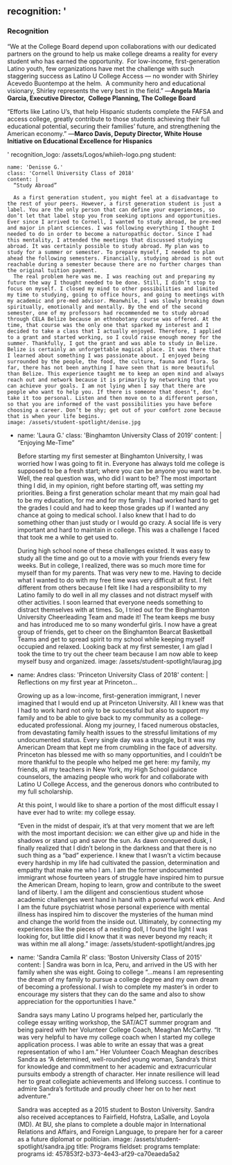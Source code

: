recognition: '<h3>Recognition</h3><p>“We at the College Board depend upon collaborations with our dedicated partners on the ground to help us make college dreams a reality for every student who has earned the opportunity.&nbsp; For low-income, first-generation Latino youth, few organizations have met the challenge with such staggering success as Latino U College Access — no wonder with Shirley Acevedo Buontempo at the helm.&nbsp; A community hero and educational visionary, Shirley represents the very best in the field.” —<strong>Angela Maria Garcia, Executive Director, &nbsp;College Planning, The College Board&nbsp; &nbsp; &nbsp; &nbsp; &nbsp;&nbsp;</strong></p><p>“Efforts like Latino U’s, that help Hispanic students complete the FAFSA and access college, greatly contribute to those students achieving their full educational potential, securing their families’ future, and strengthening the American economy.” —<strong>Marco Davis, Deputy Director, White House Initiative on Educational Excellence for Hispanics</strong></p>'
recognition_logo: /assets/Logos/whiieh-logo.png
student:
  -
    name: 'Denisse G.'
    class: 'Cornell University Class of 2018'
    content: |
      “Study Abroad”
      
      As a first generation student, you might feel at a disadvantage to the rest of your peers. However, a first generation student is just a label. You are the only person that can define your experiences, so don’t let that label stop you from seeking options and opportunities. Ever since I arrived to Cornell, I wanted to study abroad, be pre-med and major in plant sciences. I was following everything I thought I needed to do in order to become a naturopathic doctor. Since I had this mentality, I attended the meetings that discussed studying abroad. It was certainly possible to study abroad. My plan was to study for a summer or semester. To prepare myself, I needed to plan ahead the following semesters. Financially, studying abroad is not out reachable during a semester because there are no further charges than the original tuition payment.
      The real problem here was me. I was reaching out and preparing my future the way I thought needed to be done. Still, I didn’t stop to focus on myself. I closed my mind to other possibilities and limited my time to studying, going to office hours, and going to meetings with my academic and pre-med advisor. Meanwhile, I was slowly breaking down spiritually, emotionally and mentally. By the end of the second semester, one of my professors had recommended me to study abroad through CELA Belize because an ethnobotany course was offered. At the time, that course was the only one that sparked my interest and I decided to take a class that I actually enjoyed. Therefore, I applied to a grant and started working, so I could raise enough money for the summer. Thankfully, I got the grant and was able to study in Belize. Belize is certainly an unforgettable magical place. It was there that I learned about something I was passionate about. I enjoyed being surrounded by the people, the food, the culture, fauna and flora. So far, there has not been anything I have seen that is more beautiful than Belize. This experience taught me to keep an open mind and always reach out and network because it is primarily by networking that you can achieve your goals. I am not lying when I say that there are people who want to help you. If there is someone that doesn’t, don’t take it too personal. Listen and then move on to a different person, so that you are informed of the vast possibilities you have before choosing a career. Don’t be shy; get out of your comfort zone because that is when your life begins.
    image: /assets/student-spotlight/denise.jpg
  -
    name: 'Laura G.'
    class: 'Binghamton University Class of 2019'
    content: |
      “Enjoying Me-Time”
      
      Before starting my first semester at Binghamton University, I was worried how I was going to fit in. Everyone has always told me college is supposed to be a fresh start; where you can be anyone you want to be. Well, the real question was, who did I want to be? The most important thing I did, in my opinion, right before starting off, was setting my priorities. Being a first generation scholar meant that my main goal had to be my education, for me and for my family. I had worked hard to get the grades I could and had to keep those grades up if I wanted any chance at going to medical school. I also knew that I had to do something other than just study or I would go crazy. A social life is very important and hard to maintain in college. This was a challenge I faced that took me a while to get used to.
      
      During high school none of these challenges existed. It was easy to study all the time and go out to a movie with your friends every few weeks. But in college, I realized, there was so much more time for myself than for my parents. That was very new to me. Having to decide what I wanted to do with my free time was very difficult at first. I felt different from others because I felt like I had a responsibility to my Latino family to do well in all my classes and not distract myself with other activities. I soon learned that everyone needs something to distract themselves with at times. So, I tried out for the Binghamton University Cheerleading Team and made it! The team keeps me busy and has introduced me to so many wonderful girls. I now have a great group of friends, get to cheer on the Binghamton Bearcat Basketball Teams and get to spread spirit to my school while keeping myself occupied and relaxed. Looking back at my first semester, I am glad I took the time to try out the cheer team because I am now able to keep myself busy and organized.
    image: /assets/student-spotlight/laurag.jpg
  -
    name: Andres
    class: 'Princeton University Class of 2018'
    content: |
      Reflections on my first year at Princeton…
      
      Growing up as a low-income, first-generation immigrant, I never imagined that I would end up at Princeton University. All I knew was that I had to work hard not only to be successful but also to support my family and to be able to give back to my community as a college-educated professional. Along my journey, I faced numerous obstacles, from devastating family health issues to the stressful limitations of my undocumented status. Every single day was a struggle, but it was my American Dream that kept me from crumbling in the face of adversity.
      Princeton has blessed me with so many opportunities, and I couldn’t be more thankful to the people who helped me get here: my family, my friends, all my teachers in New York, my High School guidance counselors, the amazing people who work for and collaborate with Latino U College Access, and the generous donors who contributed to my full scholarship.
      
      At this point, I would like to share a portion of the most difficult essay I have ever had to write: my college essay.
      
      “Even in the midst of despair, it’s at that very moment that we are left with the most important decision: we can either give up and hide in the shadows or stand up and savor the sun.
      As dawn conquered dusk, I finally realized that I didn’t belong in the darkness and that there is no such thing as a “bad” experience. I knew that I wasn’t a victim because every hardship in my life had cultivated the passion, determination and empathy that make me who I am.
      I am the former undocumented immigrant whose fourteen years of struggle have inspired him to pursue the American Dream, hoping to learn, grow and contribute to the sweet land of liberty.
      I am the diligent and conscientious student whose academic challenges went hand in hand with a powerful work ethic.
      And I am the future psychiatrist whose personal experience with mental illness has inspired him to discover the mysteries of the human mind and change the world from the inside out.
      Ultimately, by connecting my experiences like the pieces of a nesting doll, I found the light I was looking for, but little did I know that it was never beyond my reach; it was within me all along.”
    image: /assets/student-spotlight/andres.jpg
  -
    name: 'Sandra Camila R'
    class: 'Boston University Class of 2015'
    content: |
      Sandra was born in Ica, Peru, and arrived in the US with her family when she was eight.  Going to college “…means I am representing the dream of my family to pursue a college degree and my own dream of becoming a professional.  I wish to complete my master’s in order to encourage my sisters that they can do the same and also to show appreciation for the opportunities I have.”
      
      Sandra says many Latino U programs helped her, particularly the college essay writing workshop, the SAT/ACT summer program and being paired with her Volunteer College Coach, Meaghan McCarthy.  “It was very helpful to have my college coach when I started my college application process.  I was able to write an essay that was a great representation of who I am.”  Her Volunteer Coach Meaghan describes Sandra as “A determined, well-rounded young woman, Sandra’s thirst for knowledge and commitment to her academic and extracurricular pursuits embody a strength of character.  Her innate resilience will lead her to great collegiate achievements and lifelong success.  I continue to admire Sandra’s fortitude and proudly cheer her on to her next adventure.”
      
      Sandra was accepted as a 2015 student to Boston University. Sandra also received acceptances to Fairfield, Hofstra, LaSalle, and Loyola (MD). At BU, she plans to complete a double major in International Relations and Affairs, and Foreign Language, to prepare her for a career as a future diplomat or politician.
    image: /assets/student-spotlight/sandra.jpg
title: Programs
fieldset: programs
template: programs
id: 457853f2-b373-4e43-af29-ca70eaeda5a2
